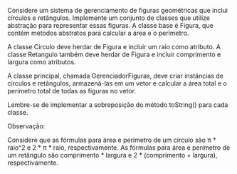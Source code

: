 Considere um sistema de gerenciamento de figuras geométricas que inclui círculos e retângulos. Implemente um conjunto de classes que utilize abstração para representar essas figuras. A classe base é Figura, que contém métodos abstratos para calcular a área e o perímetro.

A classe Circulo deve herdar de Figura e incluir um raio como atributo. A classe Retangulo também deve herdar de Figura e incluir comprimento e largura como atributos.

A classe principal, chamada GerenciadorFiguras, deve criar instâncias de círculos e retângulos, armazená-las em um vetor e calcular a área total e o perímetro total de todas as figuras no vetor.

Lembre-se de implementar a sobreposição do método toString() para cada classe.

Observação:

Considere que as fórmulas para área e perímetro de um círculo são π * raio^2 e 2 * π * raio, respectivamente.
As fórmulas para área e perímetro de um retângulo são comprimento * largura e 2 * (comprimento + largura), respectivamente.